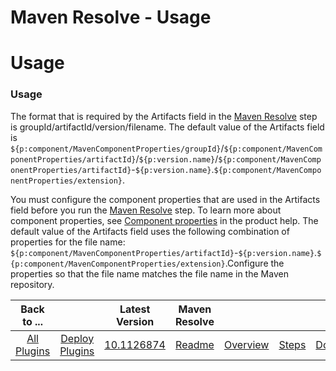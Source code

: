 
Maven Resolve - Usage
=====================

# Usage



### Usage





The format that is required by the Artifacts field in the [Maven Resolve](#maven_resolve "Maven Resolve step") step is groupId/artifactId/version/filename. The default value of the Artifacts field is ``${p:component/MavenComponentProperties/groupId}``/``${p:component/MavenComponentProperties/artifactId}``/``${p:version.name}``/``${p:component/MavenComponentProperties/artifactId}``-``${p:version.name}``.``${p:component/MavenComponentProperties/extension}``.


You must configure the component properties that are used in the Artifacts field before you run the [Maven Resolve](#maven_resolve "Maven Resolve step") step. To learn more about component properties, see [Component properties](http://www-01.ibm.com/support/knowledgecenter/SS4GSP_6.1.1/com.ibm.udeploy.doc/topics/comp_properties.html "Component properties") in the product help. The default value of the Artifacts field uses the following combination of properties for the file name: ``${p:component/MavenComponentProperties/artifactId}``-``${p:version.name}``.``${p:component/MavenComponentProperties/extension}``.Configure the properties so that the file name matches the file name in the Maven repository.




|Back to ...||Latest Version|Maven Resolve ||||
| :---: | :---: | :---: | :---: | :---: | :---: | :---: |
|[All Plugins](../../index.md)|[Deploy Plugins](../README.md)|[10.1126874](https://raw.githubusercontent.com/UrbanCode/IBM-UCD-PLUGINS/main/files/Maven/ucd-Maven-10.1126874.zip)|[Readme](README.md)|[Overview](overview.md)|[Steps](steps.md)|[Downloads](downloads.md)|
